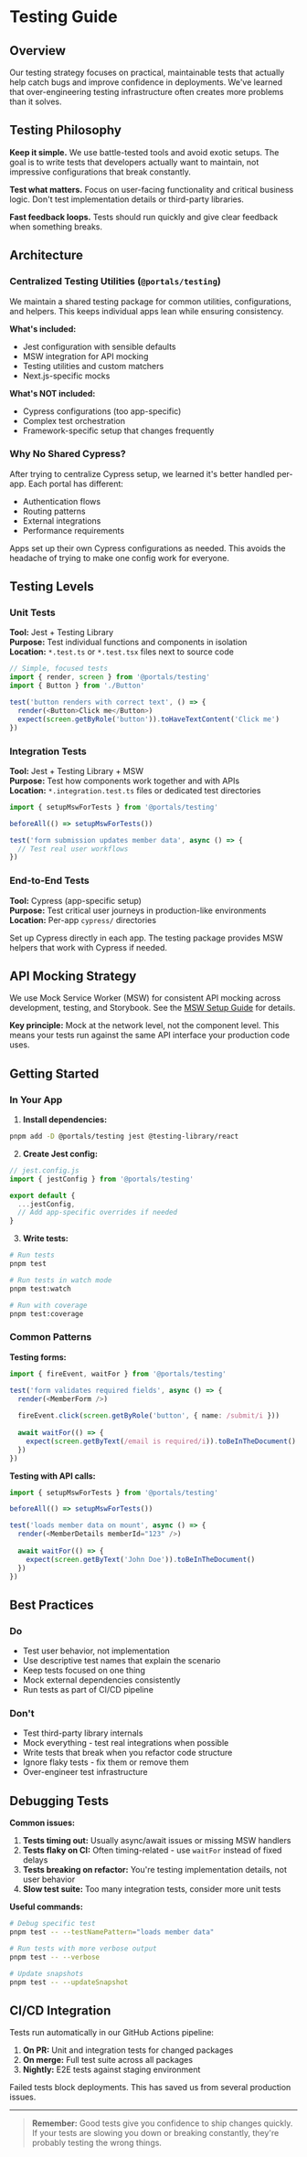 # Testing Guide

## Overview

Our testing strategy focuses on practical, maintainable tests that actually help catch bugs and improve confidence in deployments. We've learned that over-engineering testing infrastructure often creates more problems than it solves.

## Testing Philosophy

**Keep it simple.** We use battle-tested tools and avoid exotic setups. The goal is to write tests that developers actually want to maintain, not impressive configurations that break constantly.

**Test what matters.** Focus on user-facing functionality and critical business logic. Don't test implementation details or third-party libraries.

**Fast feedback loops.** Tests should run quickly and give clear feedback when something breaks.

## Architecture

### Centralized Testing Utilities (`@portals/testing`)

We maintain a shared testing package for common utilities, configurations, and helpers. This keeps individual apps lean while ensuring consistency.

**What's included:**
- Jest configuration with sensible defaults
- MSW integration for API mocking  
- Testing utilities and custom matchers
- Next.js-specific mocks

**What's NOT included:**
- Cypress configurations (too app-specific)
- Complex test orchestration
- Framework-specific setup that changes frequently

### Why No Shared Cypress?

After trying to centralize Cypress setup, we learned it's better handled per-app. Each portal has different:
- Authentication flows
- Routing patterns  
- External integrations
- Performance requirements

Apps set up their own Cypress configurations as needed. This avoids the headache of trying to make one config work for everyone.

## Testing Levels

### Unit Tests
**Tool:** Jest + Testing Library  
**Purpose:** Test individual functions and components in isolation  
**Location:** `*.test.ts` or `*.test.tsx` files next to source code

```typescript
// Simple, focused tests
import { render, screen } from '@portals/testing'
import { Button } from './Button'

test('button renders with correct text', () => {
  render(<Button>Click me</Button>)
  expect(screen.getByRole('button')).toHaveTextContent('Click me')
})
```

### Integration Tests  
**Tool:** Jest + Testing Library + MSW  
**Purpose:** Test how components work together and with APIs  
**Location:** `*.integration.test.ts` files or dedicated test directories

```typescript
import { setupMswForTests } from '@portals/testing'

beforeAll(() => setupMswForTests())

test('form submission updates member data', async () => {
  // Test real user workflows
})
```

### End-to-End Tests
**Tool:** Cypress (app-specific setup)  
**Purpose:** Test critical user journeys in production-like environments  
**Location:** Per-app `cypress/` directories

Set up Cypress directly in each app. The testing package provides MSW helpers that work with Cypress if needed.

## API Mocking Strategy

We use Mock Service Worker (MSW) for consistent API mocking across development, testing, and Storybook. See the [MSW Setup Guide](./msw-setup.md) for details.

**Key principle:** Mock at the network level, not the component level. This means your tests run against the same API interface your production code uses.

## Getting Started

### In Your App

1. **Install dependencies:**
```bash
pnpm add -D @portals/testing jest @testing-library/react
```

2. **Create Jest config:**
```javascript
// jest.config.js
import { jestConfig } from '@portals/testing'

export default {
  ...jestConfig,
  // Add app-specific overrides if needed
}
```

3. **Write tests:**
```bash
# Run tests
pnpm test

# Run tests in watch mode  
pnpm test:watch

# Run with coverage
pnpm test:coverage
```

### Common Patterns

**Testing forms:**
```typescript
import { fireEvent, waitFor } from '@portals/testing'

test('form validates required fields', async () => {
  render(<MemberForm />)
  
  fireEvent.click(screen.getByRole('button', { name: /submit/i }))
  
  await waitFor(() => {
    expect(screen.getByText(/email is required/i)).toBeInTheDocument()
  })
})
```

**Testing with API calls:**
```typescript
import { setupMswForTests } from '@portals/testing'

beforeAll(() => setupMswForTests())

test('loads member data on mount', async () => {
  render(<MemberDetails memberId="123" />)
  
  await waitFor(() => {
    expect(screen.getByText('John Doe')).toBeInTheDocument()
  })
})
```

## Best Practices

### Do
- Test user behavior, not implementation
- Use descriptive test names that explain the scenario
- Keep tests focused on one thing
- Mock external dependencies consistently
- Run tests as part of CI/CD pipeline

### Don't  
- Test third-party library internals
- Mock everything - test real integrations when possible
- Write tests that break when you refactor code structure
- Ignore flaky tests - fix them or remove them
- Over-engineer test infrastructure

## Debugging Tests

**Common issues:**

1. **Tests timing out:** Usually async/await issues or missing MSW handlers
2. **Tests flaky on CI:** Often timing-related - use `waitFor` instead of fixed delays  
3. **Tests breaking on refactor:** You're testing implementation details, not user behavior
4. **Slow test suite:** Too many integration tests, consider more unit tests

**Useful commands:**
```bash
# Debug specific test
pnpm test -- --testNamePattern="loads member data"

# Run tests with more verbose output
pnpm test -- --verbose

# Update snapshots 
pnpm test -- --updateSnapshot
```

## CI/CD Integration

Tests run automatically in our GitHub Actions pipeline:

1. **On PR:** Unit and integration tests for changed packages
2. **On merge:** Full test suite across all packages
3. **Nightly:** E2E tests against staging environment

Failed tests block deployments. This has saved us from several production issues.

---

> **Remember:** Good tests give you confidence to ship changes quickly. If your tests are slowing you down or breaking constantly, they're probably testing the wrong things. 